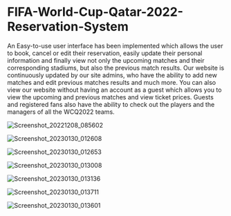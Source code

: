#  FIFA-World-Cup-Qatar-2022-Reservation-System
An Easy-to-use user interface has been implemented which allows the user to book, cancel or edit their
reservation, easily update their personal information and finally view not only the upcoming matches
and their corresponding stadiums, but also the previous match results. Our website is continuously
updated by our site admins, who have the ability to add new matches and edit previous matches results
and much more.
You can also view our website without having an account as a guest which allows you to view the
upcoming and previous matches and view ticket prices. Guests and registered fans also have the ability
to check out the players and the managers of all the WCQ2022 teams.



![Screenshot_20221208_085602](https://user-images.githubusercontent.com/96792115/227672745-60d10401-df27-452a-9241-aaf1572d9734.png)

![Screenshot_20230130_012608](https://user-images.githubusercontent.com/96792115/227674749-27a6871e-afc9-4381-95d8-dc6978c73d28.png)

![Screenshot_20230130_012653](https://user-images.githubusercontent.com/96792115/227675059-cd4d5420-b3cd-4d2b-9afa-f49425a1cb0f.png)

![Screenshot_20230130_013008](https://user-images.githubusercontent.com/96792115/227675373-16327921-c10d-4b35-97c0-c0e77c35a6b4.png)

![Screenshot_20230130_013136](https://user-images.githubusercontent.com/96792115/227676060-4c4ffa47-9ad5-45d0-8f20-cf73026e5ee0.png)

![Screenshot_20230130_013711](https://user-images.githubusercontent.com/96792115/227674642-cd85fa99-ce83-43d0-9596-1308b9f97c89.png)

![Screenshot_20230130_013601](https://user-images.githubusercontent.com/96792115/227677645-f4cc2ffc-8b0a-4ce9-a878-2500ecacbd3c.png)
